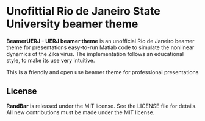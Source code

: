 # Unofittial Rio de Janeiro State University beamer theme

**BeamerUERJ - UERJ beamer theme** is an unofficial Rio de Janeiro beamer theme for presentations easy-to-run Matlab code to simulate the nonlinear dynamics of the Zika virus. The implementation follows an educational style, to make its use very intuitive. 

This is a friendly and open use beamer theme for professional presentations

## License

**RandBar** is released under the MIT license. See the LICENSE file for details. All new contributions must be made under the MIT license.
